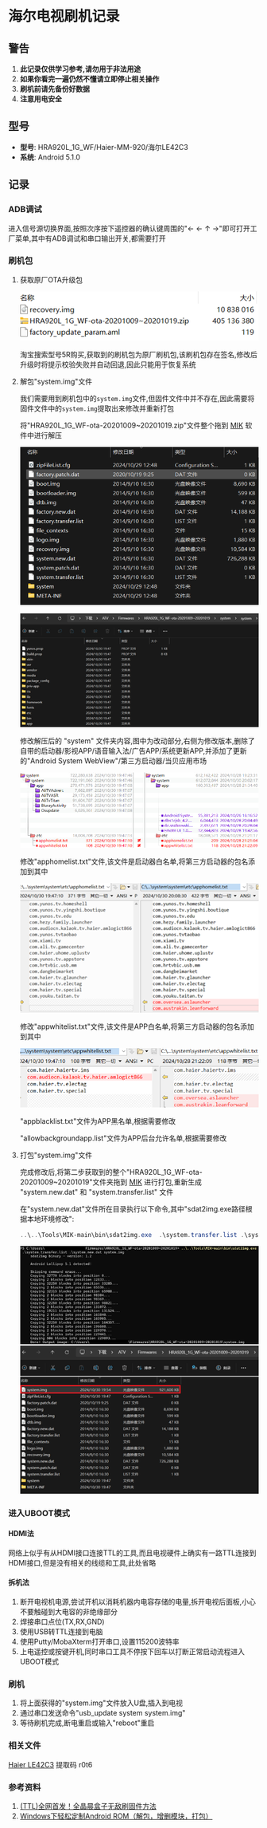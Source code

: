 # 海尔电视刷机记录

## 警告

1. __此记录仅供学习参考,请勿用于非法用途__
2. __如果你看完一遍仍然不懂请立即停止相关操作__
3. __刷机前请先备份好数据__
4. __注意用电安全__

## 型号

- **型号**: HRA920L_1G_WF/Haier-MM-920/海尔LE42C3
- **系统**: Android 5.1.0

## 记录

### ADB调试

进入信号源切换界面,按照次序按下遥控器的确认键周围的"← ← ↑ →"即可打开工厂菜单,其中有ADB调试和串口输出开关,都需要打开

### 刷机包

1. 获取原厂OTA升级包

    ![卡刷文件](doc/1.png)

    淘宝搜索型号5R购买,获取到的刷机包为原厂刷机包,该刷机包存在签名,修改后升级时将提示校验失败并自动回退,因此只能用于恢复系统

2. 解包"system.img"文件

    我们需要用到刷机包中的`system.img`文件,但固件文件中并不存在,因此需要将固件文件中的`system.img`提取出来修改并重新打包

    将"HRA920L_1G_WF-ota-20201009~20201019.zip"文件整个拖到 [MIK](https://github.com/CryptoNickSoft/Multi_Image_Kitchen) 软件中进行解压

    ![HRA920L_1G_WF-ota-20201009~20201019](doc/3.png)

    ![system](doc/4.png)

    修改解压后的 "system" 文件夹内容,图中为改动部分,右侧为修改版本,删除了自带的启动器/影视APP/语音输入法/广告APP/系统更新APP,并添加了更新的"Android System WebView"/第三方启动器/当贝应用市场

    ![system_modify](doc/5.png)

    修改"apphomelist.txt"文件,该文件是启动器白名单,将第三方启动器的包名添加到其中

    ![apphomelist.txt](doc/6.png)

    修改"appwhitelist.txt"文件,该文件是APP白名单,将第三方启动器的包名添加到其中

    ![appwhitelist.txt](doc/7.png)

    "appblacklist.txt"文件为APP黑名单,根据需要修改

    "allowbackgroundapp.list"文件为APP后台允许名单,根据需要修改

3. 打包"system.img"文件

    完成修改后,将第二步获取到的整个"HRA920L_1G_WF-ota-20201009~20201019"文件夹拖到 [MIK](https://github.com/CryptoNickSoft/Multi_Image_Kitchen) 进行打包,重新生成 "system.new.dat" 和 "system.transfer.list" 文件

    在"system.new.dat"文件所在目录执行以下命令,其中"sdat2img.exe路径根据本地环境修改":

    ```powershell
    ..\..\Tools\MIK-main\bin\sdat2img.exe  .\system.transfer.list .\system.new.dat system.img
    ```

    ![system.img](doc/8.png)
    ![system.img](doc/9.png)

### 进入UBOOT模式

#### HDMI法

网络上似乎有从HDMI接口连接TTL的工具,而且电视硬件上确实有一路TTL连接到HDMI接口,但是没有相关的线缆和工具,此处省略

#### 拆机法

1. 断开电视机电源,尝试开机以消耗机器内电容存储的电量,拆开电视后面板,小心不要触碰到大电容的非绝缘部分
2. 焊接串口点位(TX,RX,GND)
3. 使用USB转TTL连接到电脑
4. 使用Putty/MobaXterm打开串口,设置115200波特率
5. 上电遥控或按键开机,同时串口工具不停按下回车以打断正常启动流程进入UBOOT模式

### 刷机

1. 将上面获得的"system.img"文件放入U盘,插入到电视
2. 通过串口发送命令"usb_update system system.img"
3. 等待刷机完成,断电重启或输入"reboot"重启

### 相关文件

[Haier LE42C3](https://www.alipan.com/s/mSMDuixv12m?pwd=r0t6) 提取码 r0t6

### 参考资料

1. [(TTL)全网首发！全晶晨盒子无敌刷固件方法](https://www.right.com.cn/FORUM/thread-8254433-1-1.html)
2. [Windows下轻松定制Android ROM（解包，增删模块，打包）](https://idoremember.com/posts/android_rom/)
